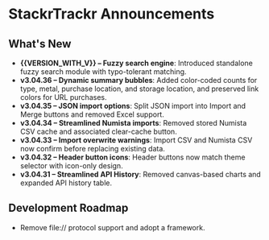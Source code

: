 # StackrTrackr Announcements

## What's New
- **{{VERSION_WITH_V}} – Fuzzy search engine**: Introduced standalone fuzzy search module with typo-tolerant matching.
- **v3.04.36 – Dynamic summary bubbles**: Added color-coded counts for type, metal, purchase location, and storage location, and preserved link colors for URL purchases.
- **v3.04.35 – JSON import options**: Split JSON import into Import and Merge buttons and removed Excel support.
- **v3.04.34 – Streamlined Numista imports**: Removed stored Numista CSV cache and associated clear-cache button.
- **v3.04.33 – Import overwrite warnings**: Import CSV and Numista CSV now confirm before replacing existing data.
- **v3.04.32 – Header button icons**: Header buttons now match theme selector with icon-only design.
- **v3.04.31 – Streamlined API History**: Removed canvas-based charts and expanded API history table.

## Development Roadmap
- Remove file:// protocol support and adopt a framework.
